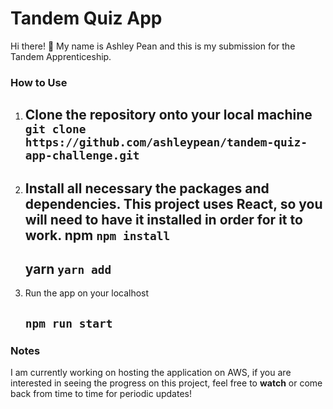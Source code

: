 # Tandem Quiz App
Hi there! 	&#x1f44b; My name is Ashley Pean and this is my submission for the Tandem Apprenticeship. 

### How to Use
1. Clone the repository onto your local machine
    ```git clone https://github.com/ashleypean/tandem-quiz-app-challenge.git```
    ---
2. Install all necessary the packages and dependencies. This project uses React, so you will need to have it installed in order for it to work.
   **npm** 
    ```npm install```
    ---
   **yarn** 
    ```yarn add```
    ---
3. Run the app on your localhost

    ```npm run start```
    ---
    
### Notes

I am currently working on hosting the application on AWS, if you are interested in seeing the progress on this project, feel free to **watch** or come back from time to time for periodic updates!